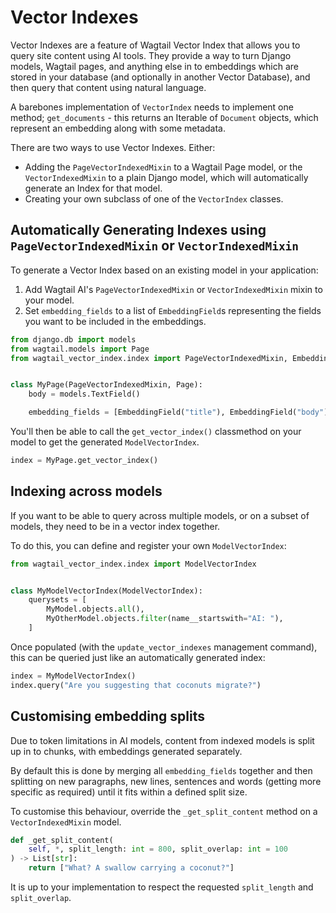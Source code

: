 # Vector Indexes

Vector Indexes are a feature of Wagtail Vector Index that allows you to query site content using AI tools. They provide a way to turn Django models, Wagtail pages, and anything else in to embeddings which are stored in your database (and optionally in another Vector Database), and then query that content using natural language.

A barebones implementation of `VectorIndex` needs to implement one method; `get_documents` - this returns an Iterable of `Document` objects, which represent an embedding along with some metadata.

There are two ways to use Vector Indexes. Either:

-   Adding the `PageVectorIndexedMixin` to a Wagtail Page model, or the `VectorIndexedMixin` to a plain Django model, which will automatically generate an Index for that model.
-   Creating your own subclass of one of the `VectorIndex` classes.

## Automatically Generating Indexes using `PageVectorIndexedMixin` or `VectorIndexedMixin`

To generate a Vector Index based on an existing model in your application:

1. Add Wagtail AI's `PageVectorIndexedMixin` or `VectorIndexedMixin` mixin to your model.
2. Set `embedding_fields` to a list of `EmbeddingField`s representing the fields you want to be included in the embeddings.

```python
from django.db import models
from wagtail.models import Page
from wagtail_vector_index.index import PageVectorIndexedMixin, EmbeddingField


class MyPage(PageVectorIndexedMixin, Page):
    body = models.TextField()

    embedding_fields = [EmbeddingField("title"), EmbeddingField("body")]
```

You'll then be able to call the `get_vector_index()` classmethod on your model to get the generated `ModelVectorIndex`.

```python
index = MyPage.get_vector_index()
```


## Indexing across models

If you want to be able to query across multiple models, or on a subset of models, they need to be in a vector index together.

To do this, you can define and register your own `ModelVectorIndex`:

```python
from wagtail_vector_index.index import ModelVectorIndex


class MyModelVectorIndex(ModelVectorIndex):
    querysets = [
        MyModel.objects.all(),
        MyOtherModel.objects.filter(name__startswith="AI: "),
    ]
```

Once populated (with the `update_vector_indexes` management command), this can be queried just like an automatically generated index:

```python
index = MyModelVectorIndex()
index.query("Are you suggesting that coconuts migrate?")
```

## Customising embedding splits

Due to token limitations in AI models, content from indexed models is split up in to chunks, with embeddings generated separately.

By default this is done by merging all `embedding_fields` together and then splitting on new paragraphs, new lines, sentences and words (getting more specific as required) until it fits within a defined split size.

To customise this behaviour, override the `_get_split_content` method on a `VectorIndexedMixin` model.

```python
def _get_split_content(
    self, *, split_length: int = 800, split_overlap: int = 100
) -> List[str]:
    return ["What? A swallow carrying a coconut?"]
```

It is up to your implementation to respect the requested `split_length` and `split_overlap`.
